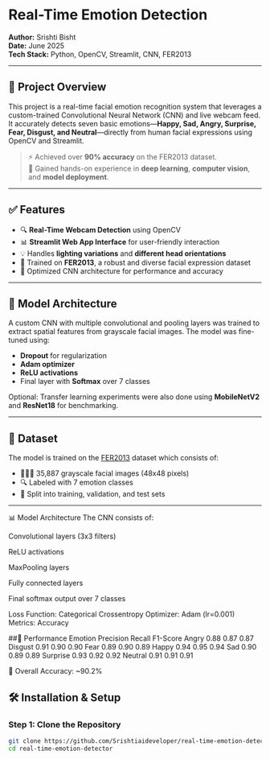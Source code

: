 # Real-Time Emotion Detection 

**Author:** Srishti Bisht  
**Date:** June 2025  
**Tech Stack:** Python, OpenCV, Streamlit, CNN, FER2013  

---

## 📌 Project Overview

This project is a real-time facial emotion recognition system that leverages a custom-trained Convolutional Neural Network (CNN) and live webcam feed. It accurately detects seven basic emotions—**Happy, Sad, Angry, Surprise, Fear, Disgust, and Neutral**—directly from human facial expressions using OpenCV and Streamlit.

> ⚡ Achieved over **90% accuracy** on the FER2013 dataset.  
> 🧠 Gained hands-on experience in **deep learning**, **computer vision**, and **model deployment**.

---

## ✅ Features

- 🔍 **Real-Time Webcam Detection** using OpenCV
- 📊 **Streamlit Web App Interface** for user-friendly interaction
- 💡 Handles **lighting variations** and **different head orientations**
- 🧠 Trained on **FER2013**, a robust and diverse facial expression dataset
- 🎯 Optimized CNN architecture for performance and accuracy

---

## 🧠 Model Architecture

A custom CNN with multiple convolutional and pooling layers was trained to extract spatial features from grayscale facial images. The model was fine-tuned using:

- **Dropout** for regularization  
- **Adam optimizer**  
- **ReLU activations**  
- Final layer with **Softmax** over 7 classes  

Optional: Transfer learning experiments were also done using **MobileNetV2** and **ResNet18** for benchmarking.

---

## 📁 Dataset

The model is trained on the [FER2013](https://www.kaggle.com/datasets/msambare/fer2013) dataset which consists of:

- 🧑‍🤝‍🧑 35,887 grayscale facial images (48x48 pixels)  
- 🔍 Labeled with 7 emotion classes  
- 🧪 Split into training, validation, and test sets

---
📊 Model Architecture
The CNN consists of:

Convolutional layers (3x3 filters)

ReLU activations

MaxPooling layers

Fully connected layers

Final softmax output over 7 classes

Loss Function: Categorical Crossentropy
Optimizer: Adam (lr=0.001)
Metrics: Accuracy

##🧪 Performance
Emotion	Precision	Recall	F1-Score
Angry	0.88	0.87	0.87
Disgust	0.91	0.90	0.90
Fear	0.89	0.90	0.89
Happy	0.94	0.95	0.94
Sad	0.90	0.89	0.89
Surprise	0.93	0.92	0.92
Neutral	0.91	0.91	0.91

📌 Overall Accuracy: ~90.2%


## 🛠️ Installation & Setup

### Step 1: Clone the Repository

```bash
git clone https://github.com/Srishtiaideveloper/real-time-emotion-detector.git
cd real-time-emotion-detector
